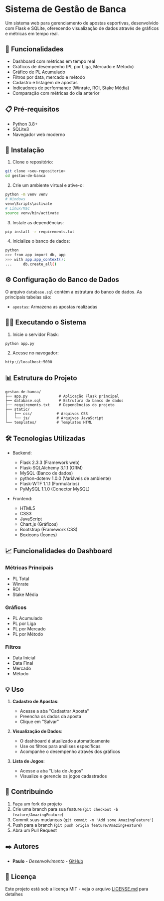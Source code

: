# Sistema de Gestão de Banca

Um sistema web para gerenciamento de apostas esportivas, desenvolvido com Flask e SQLite, oferecendo visualização de dados através de gráficos e métricas em tempo real.

## 🚀 Funcionalidades

- Dashboard com métricas em tempo real
- Gráficos de desempenho (PL por Liga, Mercado e Método)
- Gráfico de PL Acumulado
- Filtros por data, mercado e método
- Cadastro e listagem de apostas
- Indicadores de performance (Winrate, ROI, Stake Média)
- Comparação com métricas do dia anterior

## 📋 Pré-requisitos

- Python 3.8+
- SQLite3
- Navegador web moderno

## 🔧 Instalação

1. Clone o repositório:
```bash
git clone <seu-repositorio>
cd gestao-de-banca
```

2. Crie um ambiente virtual e ative-o:
```bash
python -m venv venv
# Windows
venv\Scripts\activate
# Linux/Mac
source venv/bin/activate
```

3. Instale as dependências:
```bash
pip install -r requirements.txt
```

4. Inicialize o banco de dados:
```bash
python
>>> from app import db, app
>>> with app.app_context():
...     db.create_all()
```

## ⚙️ Configuração do Banco de Dados

O arquivo `database.sql` contém a estrutura do banco de dados. As principais tabelas são:

- `apostas`: Armazena as apostas realizadas


## 🏃‍♂️ Executando o Sistema

1. Inicie o servidor Flask:
```bash
python app.py
```

2. Acesse no navegador:
```
http://localhost:5000
```

## 📊 Estrutura do Projeto

```
gestao-de-banca/
├── app.py              # Aplicação Flask principal
├── database.sql        # Estrutura do banco de dados
├── requirements.txt    # Dependências do projeto
├── static/
│   ├── css/           # Arquivos CSS
│   └── js/            # Arquivos JavaScript
└── templates/         # Templates HTML
```

## 🛠️ Tecnologias Utilizadas

- Backend:
  - Flask 2.3.3 (Framework web)
  - Flask-SQLAlchemy 3.1.1 (ORM)
  - MySQL (Banco de dados)
  - python-dotenv 1.0.0 (Variáveis de ambiente)
  - Flask-WTF 1.1.1 (Formulários)
  - PyMySQL 1.1.0 (Conector MySQL)

- Frontend:
  - HTML5
  - CSS3
  - JavaScript
  - Chart.js (Gráficos)
  - Bootstrap (Framework CSS)
  - Boxicons (Ícones)

## 📈 Funcionalidades do Dashboard

### Métricas Principais
- PL Total
- Winrate
- ROI
- Stake Média

### Gráficos
- PL Acumulado
- PL por Liga
- PL por Mercado
- PL por Método

### Filtros
- Data Inicial
- Data Final
- Mercado
- Método

## 💡 Uso

1. **Cadastro de Apostas**:
   - Acesse a aba "Cadastrar Aposta"
   - Preencha os dados da aposta
   - Clique em "Salvar"

2. **Visualização de Dados**:
   - O dashboard é atualizado automaticamente
   - Use os filtros para análises específicas
   - Acompanhe o desempenho através dos gráficos

3. **Lista de Jogos**:
   - Acesse a aba "Lista de Jogos"
   - Visualize e gerencie os jogos cadastrados

## 🤝 Contribuindo

1. Faça um fork do projeto
2. Crie uma branch para sua feature (`git checkout -b feature/AmazingFeature`)
3. Commit suas mudanças (`git commit -m 'Add some AmazingFeature'`)
4. Push para a branch (`git push origin feature/AmazingFeature`)
5. Abra um Pull Request

## ✒️ Autores

* **Paulo** - *Desenvolvimento* - [GitHub](https://github.com/soaressilves)

## 📄 Licença

Este projeto está sob a licença MIT - veja o arquivo [LICENSE.md](LICENSE.md) para detalhes
